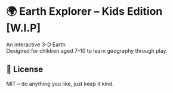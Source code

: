 # 🌍 Earth Explorer – Kids Edition [W.I.P]

An interactive 3-D Earth  
Designed for children aged 7–10 to learn geography through play.

## 📄 License
MIT – do anything you like, just keep it kind.

